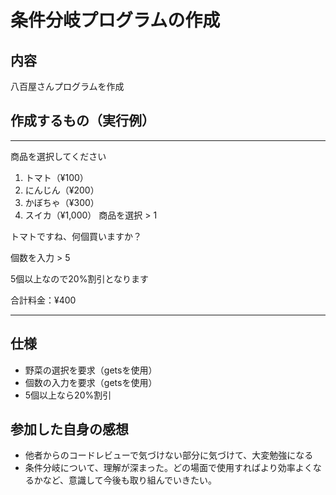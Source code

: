 # 条件分岐プログラムの作成

## 内容
八百屋さんプログラムを作成

## 作成するもの（実行例）
---------------
商品を選択してください
1. トマト（¥100）
2. にんじん（¥200）
3. かぼちゃ（¥300）
4. スイカ（¥1,000）
商品を選択 > 1

トマトですね、何個買いますか？

個数を入力 > 5

5個以上なので20%割引となります

合計料金：¥400

---------------

## 仕様

- 野菜の選択を要求（getsを使用）
- 個数の入力を要求（getsを使用）
- 5個以上なら20%割引


## 参加した自身の感想
- 他者からのコードレビューで気づけない部分に気づけて、大変勉強になる
- 条件分岐について、理解が深まった。どの場面で使用すればより効率よくなるかなど、意識して今後も取り組んでいきたい。

